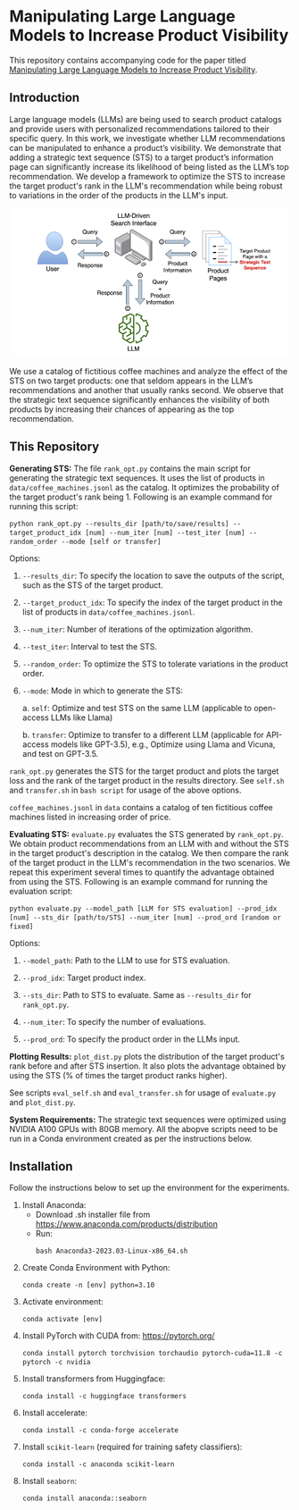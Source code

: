 # Manipulating Large Language Models to Increase Product Visibility

This repository contains accompanying code for the paper titled [Manipulating Large Language Models to Increase Product Visibility](https://arxiv.org/abs/2404.07981).

## Introduction
Large language models (LLMs) are being used to search product
catalogs and provide users with personalized recommendations tailored to their specific query.
In this work, we investigate whether LLM recommendations can be manipulated to enhance a product’s visibility. 
We demonstrate that adding a strategic text sequence (STS) to a target product’s information page
can significantly increase its likelihood of being listed as the
LLM’s top recommendation.
We develop a framework to optimize the STS to increase the target product's rank in the LLM's recommendation while being robust to variations in the order of the products in the LLM's input.


<p align="center">
  <img src="figures/framework.png" width="500"/>
</p>

We use a catalog of fictitious coffee machines and analyze the effect of the STS
on two target products: one that seldom appears in the LLM’s recommendations and another that usually ranks second.
We observe that the strategic text sequence significantly enhances the visibility of
both products by increasing their chances of appearing as the top recommendation.

## This Repository

**Generating STS:** The file `rank_opt.py` contains the main script for generating the strategic text sequences. It uses the list of products in `data/coffee_machines.jsonl` as the catalog. It optimizes
the probability of the target product's rank being 1. 
Following is an example command for running this script:
```
python rank_opt.py --results_dir [path/to/save/results] --target_product_idx [num] --num_iter [num] --test_iter [num] --random_order --mode [self or transfer]
```

Options:

1. `--results_dir`: To specify the location to save the outputs of the script, such as the STS of the target product.

2. `--target_product_idx`: To specify the index of the target product in the list of products in `data/coffee_machines.jsonl`.

3. `--num_iter`: Number of iterations of the optimization algorithm.

4. `--test_iter`: Interval to test the STS.

5. `--random_order`: To optimize the STS to tolerate variations in the product order.

6. `--mode`: Mode in which to generate the STS:

    a. `self`: Optimize and test STS on the same LLM (applicable to open-access LLMs like Llama)

    b. `transfer`: Optimize to transfer to a different LLM (applicable for API-access models like GPT-3.5), e.g., Optimize using Llama and Vicuna, and test on GPT-3.5.

`rank_opt.py` generates the STS for the target product and plots the target loss and the rank of the target product in the results directory.
See `self.sh` and `transfer.sh` in `bash script` for usage of the above options.

`coffee_machines.jsonl` in `data` contains a catalog of ten fictitious coffee machines listed in increasing order of price.

**Evaluating STS:** `evaluate.py` evaluates the STS generated by `rank_opt.py`. We obtain product recommendations from an LLM with and without the STS in the target product's description in the catalog. We then compare the rank of the target product in the LLM's recommendation in the two scenarios. We repeat this experiment several times to quantify the advantage obtained from using the STS.
Following is an example command for running the evaluation script:
```
python evaluate.py --model_path [LLM for STS evaluation] --prod_idx [num] --sts_dir [path/to/STS] --num_iter [num] --prod_ord [random or fixed]
```

Options:

 1. `--model_path`: Path to the LLM to use for STS evaluation.

 2. `--prod_idx`: Target product index.

 3. `--sts_dir`: Path to STS to evaluate. Same as `--results_dir` for `rank_opt.py`.

 4. `--num_iter`: To specify the number of evaluations.

 5. `--prod_ord`: To specify the product order in the LLMs input.

 **Plotting Results:** `plot_dist.py` plots the distribution of the target product's rank before and after STS insertion. It also plots the advantage obtained by using the STS (% of times the target product ranks higher).

 See scripts `eval_self.sh` and `eval_transfer.sh` for usage of `evaluate.py` and `plot_dist.py`.

**System Requirements:** The strategic text sequences were optimized using NVIDIA A100 GPUs with 80GB memory. All the abopve scripts need to be run in a Conda environment created as per the instructions below.

## Installation
Follow the instructions below to set up the environment for the experiments.

1. Install Anaconda:
    - Download .sh installer file from https://www.anaconda.com/products/distribution
    - Run: 
        ```
        bash Anaconda3-2023.03-Linux-x86_64.sh
        ```
2. Create Conda Environment with Python:
    ```
    conda create -n [env] python=3.10
    ```
3. Activate environment:
    ```
    conda activate [env]
    ```
4. Install PyTorch with CUDA from: https://pytorch.org/
	```
    conda install pytorch torchvision torchaudio pytorch-cuda=11.8 -c pytorch -c nvidia
    ```
5. Install transformers from Huggingface:
    ```
    conda install -c huggingface transformers
    ```
6. Install accelerate:
    ```
    conda install -c conda-forge accelerate
    ```
7. Install `scikit-learn` (required for training safety classifiers):
    ```
    conda install -c anaconda scikit-learn
    ```
8. Install `seaborn`:
    ```
    conda install anaconda::seaborn
    ```